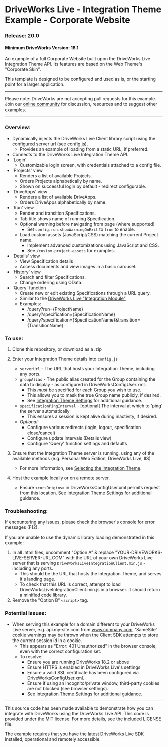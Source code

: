 # DriveWorks Live - Integration Theme Example - Corporate Website
### Release: 20.0
#### Minimum DriveWorks Version: 18.1

An example of a full Corporate Website built upon the DriveWorks Live Integration Theme API.
Its features are based on the Web Theme's "Corporate Skin".

This template is designed to be configured and used as is, or the starting point for a larger application.

---

Please note: DriveWorks are not accepting pull requests for this example.  
Join our [online community](https://my.driveworks.co.uk) for discussion, resources and to suggest other examples.

---

### Overview:
- Dynamically injects the DriveWorks Live Client library script using the configured server url (see config.js).
    - Provides an example of loading from a static URL, if preferred.
- Connects to the DriveWorks Live Integration Theme API.
- 'Login'
    - Customizable login screen, with credentials attached to a config file.
- 'Projects' view
    - Renders a list of available Projects.
    - Orders Projects alphabetically by name.
    - Shown on successful login by default - redirect configurable.
- 'DriveApps' view
    - Renders a list of available DriveApps.
    - Orders DriveApps alphabetically by name.
- 'Run' view
    - Render and transition Specifications.
    - Tab title shows name of running Specification.
    - Optional warning before navigating from page (where supported)
        - Set `config.run.showWarningOnExit` to `true` to enable.
    - Load custom assets (JavaScript/CSS) matching the current Project name.
        - Implement advanced customizations using JavaScript and CSS.
        - See `/custom-project-assets` for examples.
- 'Details' view
    - View Specification details
    - Access documents and view images in a basic carousel.
- 'History' view
    - Search and filter Specifications.
    - Change ordering using OData.
- 'Query' function
    - Create new or edit existing Specifications through a URL query.
    - Similar to the [DriveWorks Live "Integration Module"](https://docs.driveworkspro.com/topic/IntegrationModuleLive)
    - Examples:
        - /query?run={ProjectName}
        - /query?specification={SpecificationName}
        - /query?specification={SpecificationName}&transition={TransitionName}

### To use:
1. Clone this repository, or download as a .zip

2. Enter your Integration Theme details into `config.js`
    * `serverUrl` - The URL that hosts your Integration Theme, including any ports.
    * `groupAlias` - The public alias created for the Group containing the data to display - as configured in DriveWorksConfigUser.xml.
        * This *must* be specified for each Group you wish to use.
        * This allows you to mask the true Group name publicly, if desired.
        * See [Integration Theme Settings](https://docs.driveworkspro.com/Topic/IntegrationThemeSettings) for additional guidance.
    * `specificationPingInterval` - [optional] The interval at which to 'ping' the server automatically
        * This ensures a session is kept alive during inactivity, if desired.
    * *Optional*:
        * Configure various redirects (login, logout, specification close/cancel)
        * Configure update intervals (Details view)
        * Configure 'Query' function settings and defaults

3. Ensure that the Integration Theme server is running, using any of the available methods (e.g. Personal Web Edition, DriveWorks Live, IIS)
    * For more information, see [Selecting the Integration Theme](https://docs.driveworkspro.com/Topic/IntegrationThemeSelect).

4. Host the example locally or on a remote server.
    * Ensure `<corsOrigins>` in DriveWorksConfigUser.xml permits request from this location.
    See [Integration Theme Settings](https://docs.driveworkspro.com/Topic/IntegrationThemeSettings) for additional guidance.

### Troubleshooting:

If encountering any issues, please check the browser's console for error messages (F12).  

If you are unable to use the dynamic library loading demonstrated in this example:
1. In all .html files, uncomment "Option A" & replace "YOUR-DRIVEWORKS-LIVE-SERVER-URL.COM" with the URL of your own DriveWorks Live server that is serving `DriveWorksLiveIntegrationClient.min.js` - including any ports.
    * This should be the URL that hosts the Integration Theme, and serves it's landing page.
    * To check that this URL is correct, attempt to load DriveWorksLiveIntegrationClient.min.js in a browser. It should return a minified code library.
2. Remove the "Option B" `<script>` tag.

### Potential Issues:

* When serving this example for a domain different to your DriveWorks Live server, e.g. api.my-site.com from www.company.com, 'SameSite' cookie warnings may be thrown when the Client SDK attempts to store the current session id in a cookie.
    * This appears as "Error: 401 Unauthorized" in the browser console, even with the correct configuration set.
    * To resolve:
        * Ensure you are running DriveWorks 18.2 or above
        * Ensure HTTPS is enabled in DriveWorks Live's settings
        * Ensure a valid SSL certificate has been configured via DriveWorksConfigUser.xml.
        * Ensure if using an incognito/private window, third-party cookies are not blocked (see browser settings).
        * See [Integration Theme Settings](https://docs.driveworkspro.com/Topic/IntegrationThemeSettings) for additional guidance.

---

This source code has been made available to demonstrate how you can integrate with DriveWorks using the DriveWorks Live API.
This code is provided under the MIT license. For more details, see the included LICENSE file.

The example requires that you have the latest DriveWorks Live SDK installed, operational and remotely accessible.
